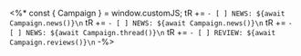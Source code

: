 <%*
const { Campaign } = window.customJS;
tR += `- [ ] NEWS: ${await Campaign.news()}\n`
tR += `- [ ] NEWS: ${await Campaign.news()}\n`
tR += `- [ ] NEWS: ${await Campaign.thread()}\n`
tR += `- [ ] REVIEW: ${await Campaign.reviews()}\n`
-%>
